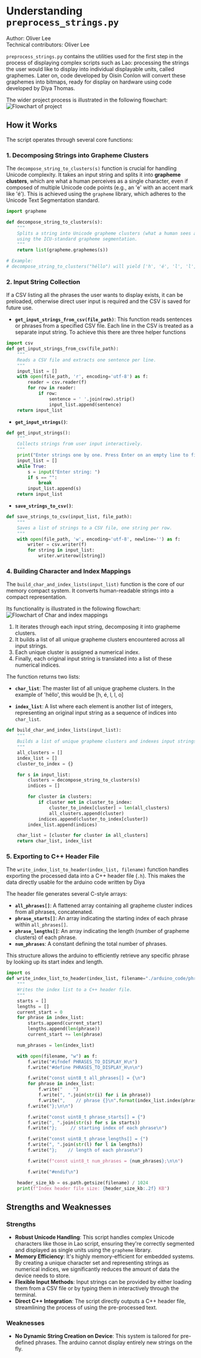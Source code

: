 # Understanding `preprocess_strings.py`
Author: Oliver Lee  
Technical contributors: Oliver Lee

`preprocess_strings.py` contains the utilities used for the first step in the process of displaying complex scripts such as Lao: processing the strings the user would like to display into individual displayable units, called graphemes. Later on, code developed by Oisín Conlon will convert these graphemes into bitmaps, ready for display on hardware using code developed by Diya Thomas.

The wider project process is illustrated in the following flowchart:
![Flowchart of project](../www/assets/overall_flow.png)

## How it Works

The script operates through several core functions:

### 1. Decomposing Strings into Grapheme Clusters

The `decompose_string_to_clusters(s)` function is crucial for handling Unicode complexity. It takes an input string and splits it into **grapheme clusters**, which are what a human perceives as a single character, even if composed of multiple Unicode code points (e.g., an 'e' with an accent mark like 'é'). This is achieved using the `grapheme` library, which adheres to the Unicode Text Segmentation standard.

```python
import grapheme

def decompose_string_to_clusters(s):
    """
    Splits a string into Unicode grapheme clusters (what a human sees as one character),
    using the ICU-standard grapheme segmentation.
    """
    return list(grapheme.graphemes(s))

# Example:
# decompose_string_to_clusters("héllo") will yield ['h', 'é', 'l', 'l', 'o'] # For Lao, it handles base characters and combining marks correctly.
```
### 2. Input String Collection
If a CSV listing all the phrases the user wants to display exists, it can be preloaded, otherwise direct user input is required and the CSV is saved for future use. 

* **`get_input_strings_from_csv(file_path)`**: This function reads sentences or phrases from a specified CSV file. Each line in the CSV is treated as a separate input string. To achieve this there are three helper functions

```python
import csv
def get_input_strings_from_csv(file_path):
    """
    Reads a CSV file and extracts one sentence per line.
    """
    input_list = []
    with open(file_path, 'r', encoding='utf-8') as f:
        reader = csv.reader(f)
        for row in reader:
            if row:
                sentence = ' '.join(row).strip()
                input_list.append(sentence)
    return input_list
```
* **`get_input_strings()`**: 
```python
def get_input_strings():
    """
    Collects strings from user input interactively.
    """
    print("Enter strings one by one. Press Enter on an empty line to finish.")
    input_list = []
    while True:
        s = input("Enter string: ")
        if s == "":
            break
        input_list.append(s)
    return input_list
```
* **`save_strings_to_csv()`**: 
```python
def save_strings_to_csv(input_list, file_path):
    """
    Saves a list of strings to a CSV file, one string per row.
    """
    with open(file_path, 'w', encoding='utf-8', newline='') as f:
        writer = csv.writer(f)
        for string in input_list:
            writer.writerow([string])
```
### 4. Building Character and Index Mappings
The `build_char_and_index_lists(input_list)` function is the core of our memory compact system. It converts human-readable strings into a compact representation.

Its functionality is illustrated in the following flowchart: 
![Flowchart of Char and index mappings](../www/assets/cluster%20flow.png)

1.  It iterates through each input string, decomposing it into grapheme clusters.
2.  It builds a list of all unique grapheme clusters encountered across all input strings.
3.  Each unique cluster is assigned a numerical index.
4.  Finally, each original input string is translated into a list of these numerical indices.

The function returns two lists:

* **`char_list`**: The master list of all unique grapheme clusters. In the example of 'héllo', this would be [h, é, l, l, o]

* **`index_list`**: A list where each element is another list of integers, representing an original input string as a sequence of indices into `char_list`.

```python
def build_char_and_index_lists(input_list):
    """
    Builds a list of unique grapheme clusters and indexes input strings based on them.
    """
    all_clusters = []
    index_list = []
    cluster_to_index = {}

    for s in input_list:
        clusters = decompose_string_to_clusters(s)
        indices = []

        for cluster in clusters:
            if cluster not in cluster_to_index:
                cluster_to_index[cluster] = len(all_clusters)
                all_clusters.append(cluster)
            indices.append(cluster_to_index[cluster])
        index_list.append(indices)

    char_list = [cluster for cluster in all_clusters]
    return char_list, index_list
```
### 5. Exporting to C++ Header File
The `write_index_list_to_header(index_list, filename)` function handles exporting the processed data into a C++ header file (`.h`). This makes the data directly usable for the arduino code written by Diya

The header file generates several C-style arrays:

* **`all_phrases[]`**: A flattened array containing all grapheme cluster indices from all phrases, concatenated.
* **`phrase_starts[]`**: An array indicating the starting index of each phrase within `all_phrases[]`.
* **`phrase_lengths[]`**: An array indicating the length (number of grapheme clusters) of each phrase.
* **`num_phrases`**: A constant defining the total number of phrases.

This structure allows the arduino to efficiently retrieve any specific phrase by looking up its start index and length.

```python
import os
def write_index_list_to_header(index_list, filename="./arduino_code/phrases_to_display.h"):
    """
    Writes the index list to a C++ header file.
    """
    starts = []
    lengths = []
    current_start = 0
    for phrase in index_list:
        starts.append(current_start)
        lengths.append(len(phrase))
        current_start += len(phrase)

    num_phrases = len(index_list)

    with open(filename, "w") as f:
        f.write("#ifndef PHRASES_TO_DISPLAY_H\n")
        f.write("#define PHRASES_TO_DISPLAY_H\n\n")

        f.write("const uint8_t all_phrases[] = {\n")
        for phrase in index_list:
            f.write("    ")
            f.write(", ".join(str(i) for i in phrase))
            f.write(",    // phrase {}\n".format(index_list.index(phrase) + 1))
        f.write("};\n\n")

        f.write("const uint8_t phrase_starts[] = {")
        f.write(", ".join(str(s) for s in starts))
        f.write("};     // starting index of each phrase\n")

        f.write("const uint8_t phrase_lengths[] = {")
        f.write(", ".join(str(l) for l in lengths))
        f.write("};    // length of each phrase\n")

        f.write(f"const uint8_t num_phrases = {num_phrases};\n\n")

        f.write("#endif\n")

    header_size_kb = os.path.getsize(filename) / 1024
    print(f"Index header file size: {header_size_kb:.2f} KB")
```
## Strengths and Weaknesses
### Strengths
* **Robust Unicode Handling**: This script handles complex Unicode characters like those in Lao script, ensuring they're correctly segmented and displayed as single units using the `grapheme` library.
* **Memory Efficiency**: It's highly memory-efficient for embedded systems. By creating a unique character set and representing strings as numerical indices, we significantly reduces the amount of data the device needs to store.
* **Flexible Input Methods**: Input strings can be provided by either loading them from a CSV file or by typing them in interactively through the terminal.
* **Direct C++ Integration**: The script directly outputs a C++ header file, streamlining the process of using the pre-processed text.

### Weaknesses
* **No Dynamic String Creation on Device**: This system is tailored for pre-defined phrases. The arduino cannot display entirely new strings on the fly.
